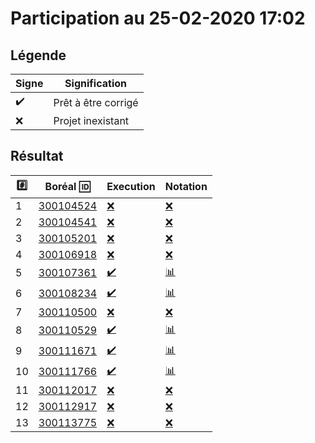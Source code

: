 # Participation au 25-02-2020 17:02

## Légende

| Signe              | Signification                 |
|--------------------|-------------------------------|
| :heavy_check_mark: | Prêt à être corrigé           |
| :x:                | Projet inexistant             |

## Résultat

|:hash:| Boréal :id:                | Execution          | Notation         |
|------|----------------------------|--------------------|------------------|
| 1 | [300104524](../300104524/b300104524.py) | [:x:](Execution.md#etudiant-300104524) | [:x:](Notation.md#etudiant-300104524) |
| 2 | [300104541](../300104541/b300104541.py) | [:x:](Execution.md#etudiant-300104541) | [:x:](Notation.md#etudiant-300104541) |
| 3 | [300105201](../300105201/b300105201.py) | [:x:](Execution.md#etudiant-300105201) | [:x:](Notation.md#etudiant-300105201) |
| 4 | [300106918](../300106918/b300106918.py) | [:x:](Execution.md#etudiant-300106918) | [:x:](Notation.md#etudiant-300106918) |
| 5 | [300107361](../300107361/b300107361.py) | [:heavy_check_mark:](Execution.md#etudiant-300107361) | [:bar_chart:](Notation.md#etudiant-300107361) |
| 6 | [300108234](../300108234/b300108234.py) | [:heavy_check_mark:](Execution.md#etudiant-300108234) | [:bar_chart:](Notation.md#etudiant-300108234) |
| 7 | [300110500](../300110500/b300110500.py) | [:x:](Execution.md#etudiant-300110500) | [:x:](Notation.md#etudiant-300110500) |
| 8 | [300110529](../300110529/b300110529.py) | [:heavy_check_mark:](Execution.md#etudiant-300110529) | [:bar_chart:](Notation.md#etudiant-300110529) |
| 9 | [300111671](../300111671/b300111671.py) | [:heavy_check_mark:](Execution.md#etudiant-300111671) | [:bar_chart:](Notation.md#etudiant-300111671) |
| 10 | [300111766](../300111766/b300111766.py) | [:heavy_check_mark:](Execution.md#etudiant-300111766) | [:bar_chart:](Notation.md#etudiant-300111766) |
| 11 | [300112017](../300112017/b300112017.py) | [:x:](Execution.md#etudiant-300112017) | [:x:](Notation.md#etudiant-300112017) |
| 12 | [300112917](../300112917/b300112917.py) | [:x:](Execution.md#etudiant-300112917) | [:x:](Notation.md#etudiant-300112917) |
| 13 | [300113775](../300113775/b300113775.py) | [:x:](Execution.md#etudiant-300113775) | [:x:](Notation.md#etudiant-300113775) |
